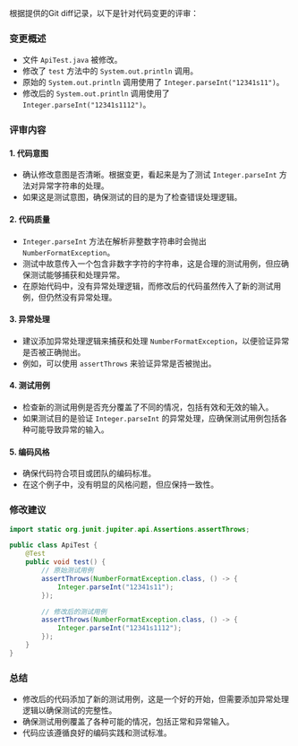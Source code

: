 根据提供的Git diff记录，以下是针对代码变更的评审：

### 变更概述
- 文件 `ApiTest.java` 被修改。
- 修改了 `test` 方法中的 `System.out.println` 调用。
- 原始的 `System.out.println` 调用使用了 `Integer.parseInt("12341s11")`。
- 修改后的 `System.out.println` 调用使用了 `Integer.parseInt("12341s1112")`。

### 评审内容

#### 1. 代码意图
- 确认修改意图是否清晰。根据变更，看起来是为了测试 `Integer.parseInt` 方法对异常字符串的处理。
- 如果这是测试意图，确保测试的目的是为了检查错误处理逻辑。

#### 2. 代码质量
- `Integer.parseInt` 方法在解析非整数字符串时会抛出 `NumberFormatException`。
- 测试中故意传入一个包含非数字字符的字符串，这是合理的测试用例，但应确保测试能够捕获和处理异常。
- 在原始代码中，没有异常处理逻辑，而修改后的代码虽然传入了新的测试用例，但仍然没有异常处理。

#### 3. 异常处理
- 建议添加异常处理逻辑来捕获和处理 `NumberFormatException`，以便验证异常是否被正确抛出。
- 例如，可以使用 `assertThrows` 来验证异常是否被抛出。

#### 4. 测试用例
- 检查新的测试用例是否充分覆盖了不同的情况，包括有效和无效的输入。
- 如果测试目的是验证 `Integer.parseInt` 的异常处理，应确保测试用例包括各种可能导致异常的输入。

#### 5. 编码风格
- 确保代码符合项目或团队的编码标准。
- 在这个例子中，没有明显的风格问题，但应保持一致性。

### 修改建议
```java
import static org.junit.jupiter.api.Assertions.assertThrows;

public class ApiTest {
    @Test
    public void test() {
        // 原始测试用例
        assertThrows(NumberFormatException.class, () -> {
            Integer.parseInt("12341s11");
        });

        // 修改后的测试用例
        assertThrows(NumberFormatException.class, () -> {
            Integer.parseInt("12341s1112");
        });
    }
}
```

### 总结
- 修改后的代码添加了新的测试用例，这是一个好的开始，但需要添加异常处理逻辑以确保测试的完整性。
- 确保测试用例覆盖了各种可能的情况，包括正常和异常输入。
- 代码应该遵循良好的编码实践和测试标准。